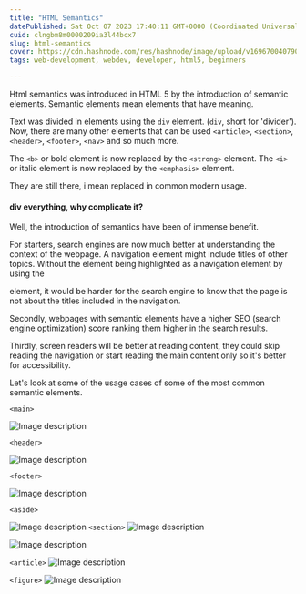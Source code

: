 ```yaml
---
title: "HTML Semantics"
datePublished: Sat Oct 07 2023 17:40:11 GMT+0000 (Coordinated Universal Time)
cuid: clngbm8m0000209ia3l44bcx7
slug: html-semantics
cover: https://cdn.hashnode.com/res/hashnode/image/upload/v1696700407904/a17c6ff4-6bbe-4a3e-88cd-0dda9a867da7.jpeg
tags: web-development, webdev, developer, html5, beginners

---
```


Html semantics was introduced in HTML 5 by the introduction of semantic elements. Semantic elements mean elements that have meaning.

Text was divided in elements using the `div` element. (`div`, short for 'divider'). Now, there are many other elements that can be used `<article>`, `<section>`, `<header>`, `<footer>`, `<nav>` and so much more.

The `<b>` or bold element is now replaced by the `<strong>` element.
The `<i>` or italic element is now replaced by the `<emphasis>` element.

They are still there, i mean replaced in common modern usage.

#### div everything, why complicate it? 

Well, the introduction of semantics have been of immense benefit. 

For starters, search engines are now much better at understanding the context of the webpage. A navigation element might include titles of other topics. Without the element being highlighted as a navigation element by using the <nav> element, it would be harder for the search engine to know that the page is not about the titles included in the navigation. 

Secondly, webpages with semantic elements have a higher SEO (search engine optimization) score ranking them higher in the search results.

Thirdly, screen readers will be better at reading content, they could skip reading the navigation or start reading the main content only so it's better for accessibility.

Let's look at some of the usage cases of some of the most common semantic elements.

`<main>`

![Image description](https://dev-to-uploads.s3.amazonaws.com/uploads/articles/mnwao43s28sq5f782aus.png)

`<header>`


![Image description](https://dev-to-uploads.s3.amazonaws.com/uploads/articles/ibyw80htk0tbg0pyadgq.png)

`<footer>`

![Image description](https://dev-to-uploads.s3.amazonaws.com/uploads/articles/r9md1xy4qvvvswdsg9v9.png)

`<aside>`


![Image description](https://dev-to-uploads.s3.amazonaws.com/uploads/articles/s52wu4mpiw90eqxs7ay9.png)
`<section>`
![Image description](https://dev-to-uploads.s3.amazonaws.com/uploads/articles/vj9hxtgeqo6ymqdhhqgo.png)


![Image description](https://dev-to-uploads.s3.amazonaws.com/uploads/articles/0uhivg1n6jcdnm2bthzo.png)

`<article>`
![Image description](https://dev-to-uploads.s3.amazonaws.com/uploads/articles/qyyd6494qlqb14sprgna.png)

`<figure>`
![Image description](https://dev-to-uploads.s3.amazonaws.com/uploads/articles/quphgau7lpq3hom3y80u.png)




